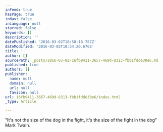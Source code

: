 ```yaml
---
inFeed: true
hasPage: true
inNav: false
inLanguage: null
starred: false
keywords: []
description: ''
datePublished: '2016-03-02T18:58:16.787Z'
dateModified: '2016-03-02T18:54:20.676Z'
title: ''
author: []
sourcePath: _posts/2016-03-02-16fb9411-3657-469d-8313-fbb1fdde30e6.md
published: true
authors: []
publisher:
  name: null
  domain: null
  url: null
  favicon: null
url: 16fb9411-3657-469d-8313-fbb1fdde30e6/index.html
_type: Article

---
```

"It's not the size of the dog in the fight, it's the size of the fight in the dog" Mark Twain.